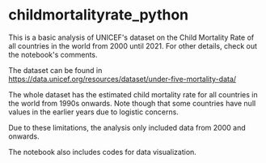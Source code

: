 # childmortalityrate_python
This is a basic analysis of UNICEF's dataset on the Child Mortality Rate of all countries in the world from 2000 until 2021. For other details, check out the notebook's comments.


The dataset can be found in https://data.unicef.org/resources/dataset/under-five-mortality-data/

The whole dataset has the estimated child mortality rate for all countries in the world from 1990s onwards. 
Note though that some countries have null values in the earlier years due to logistic concerns. 

Due to these limitations, the analysis only included data from 2000 and onwards. 

The notebook also includes codes for data visualization. 

